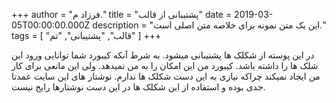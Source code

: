 +++
author = "فرزاد م."
title = "پشتیبانی از قالب"
date = 2019-03-05T00:00:00.000Z
description = "این یک متن نمونه برای خلاصه متن اصلی است."
tags = [ "قالب", "پشتیبانی", "تم" ]
+++

در این پوسته از شکلک ها پشتیبانی میشود. به شرط آنکه کیبورد شما توانایی ورود این شلک ها را داشته باشد. کیبورد من این امکان را به من نمیدهد. ولی این مانعی برای کار من ایجاد نمیکند چراکه نیازی به این دست شکلک ها ندارم. نوشتار های این سایت عمدتا جدی بوده و استفاده از این شکلک ها در این دست نوشتارها رایج نیست.&nbsp;
